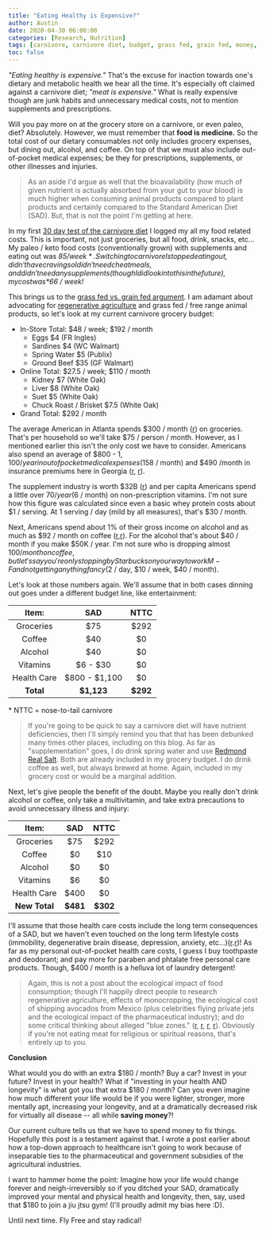 ```yaml
---
title: "Eating Healthy is Expensive?"
author: Austin
date: 2020-04-30 06:00:00
categories: [Research, Nutrition]
tags: [carnivore, carnivore diet, budget, grass fed, grain fed, money, investing, fly free, stay radical]
toc: false
---
```


*"Eating healthy is expensive."*  That's the excuse for inaction towards one's dietary and metabolic health we hear all the time.  It's especially oft claimed against a carnivore diet; *"meat is expensive."*  What is really expensive though are junk habits and unnecessary medical costs, not to mention supplements and prescriptions.

Will you pay more on at the grocery store on a carnivore, or even paleo, diet?  Absolutely.  However, we must remember that **food is medicine.**  So the total cost of our dietary consumables not only includes grocery expenses, but dining out, alcohol, and coffee.  On top of that we must also include out-of-pocket medical expenses; be they for prescriptions, supplements, or other illnesses and injuries.

> As an aside I'd argue as well that the bioavailability (how much of given nutrient is actually absorbed from your gut to your blood) is much higher when consuming animal products compared to plant products and certainly compared to the Standard American Diet (SAD).  But, that is not the point I'm getting at here.

In my first [30 day test of the carnivore diet](https://docs.google.com/spreadsheets/d/13WCRykhYSVscl9QhU4B3CNdaC7-n2UEKnWZBDMZJoBs/edit?usp=sharing) I logged my all my food related costs.  This is important, not just groceries, but all food, drink, snacks, etc...  My paleo / keto food costs (conventionally grown) with supplements and eating out was *$85 / week*.  Switching to carnivore I stopped eating out, didn't have craving so I didn't need cheat meals, and didn't need any supplements (though I did look into this in the future), my cost was *$66 / week!*

This brings us to the [grass fed vs. grain fed argument](https://carnivoreaurelius.com/grass-fed-vs-grain-fed/).  I am adamant about advocating for [regenerative agriculture](https://regenerationinternational.org/why-regenerative-agriculture/) and grass fed / free range animal products, so let's look at my current carnivore grocery budget:


* In-Store Total: $48 / week; $192 / month
    * Eggs $4 (FR Ingles)
    * Sardines $4 (WC Walmart)
    * Spring Water $5 (Publix)
    * Ground Beef $35 (GF Walmart)
* Online Total: $27.5 / week; $110 / month
    * Kidney $7 (White Oak)
    * Liver $8 (White Oak)
    * Suet $5 (White Oak)
    * Chuck Roast / Brisket $7.5 (White Oak)
* Grand Total: $292 / month

The average American in Atlanta spends $300 / month ([r](https://www.businessinsider.com/personal-finance/what-americans-spend-on-groceries-every-month-2019-4)) on groceries.  That's per household so we'll take $75 / person / month.  However, as I mentioned earlier this isn't the only cost we have to consider.  Americans also spend an average of $800 - $1,100 / year in out of pocket medical expenses ($158 / month) and $490 /month in insurance premiums here in Georgia ([r](https://www.valuepenguin.com/average-cost-of-health-insurance), [r](https://www.healthsystemtracker.org/indicator/access-affordability/out-of-pocket-spending)).

The supplement industry is worth $32B ([r](https://www.statista.com/statistics/235801/retail-sales-of-vitamins-and-nutritional-supplements-in-the-us/)) and per capita Americans spend a little over $70 / year ($6 / month) on non-prescription vitamins.  I'm not sure how this figure was calculated since even a basic whey protein costs about $1 / serving.  At 1 serving / day (mild by all measures), that's $30 / month.

Next, Americans spend about 1% of their gross income on alcohol and as much as $92 / month on coffee ([r](https://www.thebalanceeveryday.com/what-lifetime-of-drinking-costs-4142309),[r](https://www.fool.com/retirement/2018/01/22/one-third-of-americans-spend-more-on-coffee-than-o.aspx)).  For the alcohol that's about $40 / month if you make $50K / year.  I'm not sure who is dropping almost $100 / month on coffee, but let's say you're only stopping by Starbucks on your way to work M-F and not getting anything fancy ($2 / day, $10 / week, $40 / month).

Let's look at those numbers again.  We'll assume that in both cases dinning out goes under a different budget line, like entertainment:

| Item: | SAD | NTTC |
|:-----:|:---:|:----:|
| Groceries | $75 | $292 |
| Coffee | $40 | $0 |
| Alcohol | $40 | $0 |
| Vitamins | $6 - $30 | $0 |
| Health Care | $800 - $1,100 | $0 |
| **Total** | **$1,123** | **$292** |

\* NTTC = nose-to-tail carnivore

> If you're going to be quick to say a carnivore diet will have nutrient deficiencies, then I'll simply remind you that that has been debunked many times other places, including on this blog.  As far as "supplementation" goes, I do drink spring water and use [Redmond Real Salt](https://redmond.life/realsalt/).  Both are already included in my grocery budget.  I do drink coffee as well, but always brewed at home.  Again, included in my grocery cost or would be a marginal addition.

Next, let's give people the benefit of the doubt.  Maybe you really don't drink alcohol or coffee, only take a multivitamin, and take extra precautions to avoid unnecessary illness and injury:

| Item: | SAD | NTTC |
|:-----:|:---:|:----:|
| Groceries | $75 | $292 |
| Coffee | $0 | $10 |
| Alcohol | $0 | $0 |
| Vitamins | $6 | $0 |
| Health Care | $400 | $0 |
| **New Total** | **$481** | **$302** |

I'll assume that those health care costs include the long term consequences of a SAD, but we haven't even touched on the long term lifestyle costs (immobility, degenerative brain disease, depression, anxiety, etc...)([r](https://castbox.fm/episode/Tommy-Wood%2C-MD%2C-PhD.-Should-you-worry-about-ApoE4-on-a-ketocarnivore-diet-and-how-to-avoid-Alzheimer%E2%80%99s-disease-id2108592-id176600053?country=us).[r](https://castbox.fm/episode/Paradigm-shifting-treatment-of-schizophenia-and-bipolar-disoder-with-a-ketogenic-diet%2C-with-Harvard-MD-%2C-Chris-Palmer-id2108592-id190042097?country=us))!  As far as my personal out-of-pocket health care costs, I guess I buy toothpaste and deodorant; and pay more for paraben and phtalate free personal care products.  Though, $400 / month is a helluva lot of laundry detergent!

> Again, this is not a post about the ecological impact of food consumption; though I'll happily direct people to research regenerative agriculture, effects of monocropping, the ecological cost of shipping avocados from Mexico (plus celebrities flying private jets and the ecological impact of the pharmaceutical industry); and do some critical thinking about alleged "blue zones." ([r](http://blog.whiteoakpastures.com/blog/carbon-negative-grassfed-beef), [r](https://castbox.fm/episode/The-Blue-Zones-are-a-myth!-Your-optimal-microbiome-and-much-more-with-Tommy-Wood-MD%2C-PhD-id2108592-id162196055?country=us), [r](https://noharm-europe.org/sites/default/files/documents-files/5731/2018_PharmaceuticalIndustryReport_WEB.pdf), [r](https://regenerative.com/six-problems-monoculture-farming/)).  Obviously if you're not eating meat for religious or spiritual reasons, that's entirely up to you.


**Conclusion**

What would you do with an extra $180 / month?  Buy a car?  Invest in your future?  Invest in your health?  What if "investing in your health AND longevity" is what got you that extra $180 / month?  Can you even imagine how much different your life would be if you were lighter, stronger, more mentally apt, increasing your longevity, and at a dramatically decreased risk for virtually all disease -- all while **saving money**?!

Our current culture tells us that we have to spend money to fix things.  Hopefully this post is a testament against that.  I wrote a post earlier about how a top-down approach to healthcare isn't going to work because of inseparable ties to the pharmaceutical and government subsidies of the agricultural industries.

I want to hammer home the point:  Imagine how your life would change forever and neigh-irreversibly so if you ditched your SAD, dramatically improved your mental and physical health and longevity, then, say, used that $180 to join a jiu jtsu gym!  (I'll proudly admit my bias here :D).

Until next time.  Fly Free and stay radical!
